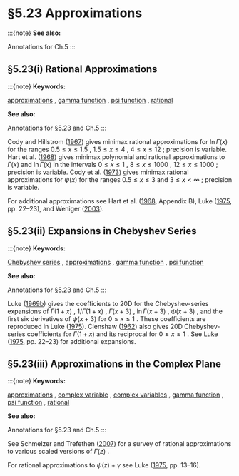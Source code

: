 # §5.23 Approximations

:::{note}
**See also:**

Annotations for Ch.5
:::


## §5.23(i) Rational Approximations

:::{note}
**Keywords:**

[approximations](http://dlmf.nist.gov/search/search?q=approximations) , [gamma function](http://dlmf.nist.gov/search/search?q=gamma%20function) , [psi function](http://dlmf.nist.gov/search/search?q=psi%20function) , [rational](http://dlmf.nist.gov/search/search?q=rational)

**See also:**

Annotations for §5.23 and Ch.5
:::

Cody and Hillstrom ([1967](./bib/C.html#bib548 "Chebyshev approximations for the natural logarithm of the gamma function")) gives minimax rational approximations for $\ln\Gamma\left(x\right)$ for the ranges $0.5\leq x\leq 1.5$ , $1.5\leq x\leq 4$ , $4\leq x\leq 12$ ; precision is variable. Hart et al. ([1968](./bib/H.html#bib1051 "Computer Approximations")) gives minimax polynomial and rational approximations to $\Gamma\left(x\right)$ and $\ln\Gamma\left(x\right)$ in the intervals $0\leq x\leq 1$ , $8\leq x\leq 1000$ , $12\leq x\leq 1000$ ; precision is variable. Cody et al. ([1973](./bib/C.html#bib552 "Chebyshev approximations for the psi function")) gives minimax rational approximations for $\psi\left(x\right)$ for the ranges $0.5\leq x\leq 3$ and $3\leq x<\infty$ ; precision is variable.

For additional approximations see Hart et al. ([1968](./bib/H.html#bib1051 "Computer Approximations"), Appendix B), Luke ([1975](./bib/L.html#bib1501 "Mathematical Functions and their Approximations"), pp. 22–23), and Weniger ([2003](./bib/W.html#bib2394 "A rational approximant for the digamma function")).


## §5.23(ii) Expansions in Chebyshev Series

:::{note}
**Keywords:**

[Chebyshev series](http://dlmf.nist.gov/search/search?q=Chebyshev%20series) , [approximations](http://dlmf.nist.gov/search/search?q=approximations) , [gamma function](http://dlmf.nist.gov/search/search?q=gamma%20function) , [psi function](http://dlmf.nist.gov/search/search?q=psi%20function)

**See also:**

Annotations for §5.23 and Ch.5
:::

Luke ([1969b](./bib/L.html#bib1496 "The Special Functions and their Approximations. Vol. 2")) gives the coefficients to 20D for the Chebyshev-series expansions of $\Gamma\left(1+x\right)$ , $1/\Gamma\left(1+x\right)$ , $\Gamma\left(x+3\right)$ , $\ln\Gamma\left(x+3\right)$ , $\psi\left(x+3\right)$ , and the first six derivatives of $\psi\left(x+3\right)$ for $0\leq x\leq 1$ . These coefficients are reproduced in Luke ([1975](./bib/L.html#bib1501 "Mathematical Functions and their Approximations")). Clenshaw ([1962](./bib/C.html#bib525 "Chebyshev Series for Mathematical Functions")) also gives 20D Chebyshev-series coefficients for $\Gamma\left(1+x\right)$ and its reciprocal for $0\leq x\leq 1$ . See Luke ([1975](./bib/L.html#bib1501 "Mathematical Functions and their Approximations"), pp. 22–23) for additional expansions.


## §5.23(iii) Approximations in the Complex Plane

:::{note}
**Keywords:**

[approximations](http://dlmf.nist.gov/search/search?q=approximations) , [complex variable](http://dlmf.nist.gov/search/search?q=complex%20variable) , [complex variables](http://dlmf.nist.gov/search/search?q=complex%20variables) , [gamma function](http://dlmf.nist.gov/search/search?q=gamma%20function) , [psi function](http://dlmf.nist.gov/search/search?q=psi%20function) , [rational](http://dlmf.nist.gov/search/search?q=rational)

**See also:**

Annotations for §5.23 and Ch.5
:::

See Schmelzer and Trefethen ([2007](./bib/S.html#bib2010 "Computing the gamma function using contour integrals and rational approximations")) for a survey of rational approximations to various scaled versions of $\Gamma\left(z\right)$ .

For rational approximations to $\psi\left(z\right)+\gamma$ see Luke ([1975](./bib/L.html#bib1501 "Mathematical Functions and their Approximations"), pp. 13–16).

